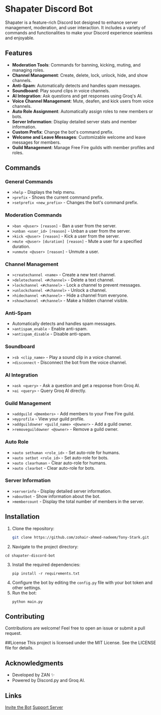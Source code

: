 # Shapater Discord Bot

Shapater is a feature-rich Discord bot designed to enhance server management, moderation, and user interaction. It includes a variety of commands and functionalities to make your Discord experience seamless and enjoyable.

## Features

- **Moderation Tools**: Commands for banning, kicking, muting, and managing roles.
- **Channel Management**: Create, delete, lock, unlock, hide, and show channels.
- **Anti-Spam**: Automatically detects and handles spam messages.
- **Soundboard**: Play sound clips in voice channels.
- **AI Integration**: Ask questions and get responses using Groq's AI.
- **Voice Channel Management**: Mute, deafen, and kick users from voice channels.
- **Auto Role Assignment**: Automatically assign roles to new members or bots.
- **Server Information**: Display detailed server stats and member information.
- **Custom Prefix**: Change the bot's command prefix.
- **Welcome and Leave Messages**: Customizable welcome and leave messages for members.
- **Guild Management**: Manage Free Fire guilds with member profiles and roles.

## Commands

### General Commands
- `>help` - Displays the help menu.
- `>prefix` - Shows the current command prefix.
- `>setprefix <new_prefix>` - Changes the bot's command prefix.

### Moderation Commands
- `>ban <@user> [reason]` - Ban a user from the server.
- `>unban <user_id> [reason]` - Unban a user from the server.
- `>kick <@user> [reason]` - Kick a user from the server.
- `>mute <@user> [duration] [reason]` - Mute a user for a specified duration.
- `>unmute <@user> [reason]` - Unmute a user.

### Channel Management
- `>createchannel <name>` - Create a new text channel.
- `>deletechannel <#channel>` - Delete a text channel.
- `>lockchannel <#channel>` - Lock a channel to prevent messages.
- `>unlockchannel <#channel>` - Unlock a channel.
- `>hidechannel <#channel>` - Hide a channel from everyone.
- `>showchannel <#channel>` - Make a hidden channel visible.

### Anti-Spam
- Automatically detects and handles spam messages.
- `>antispam_enable` - Enable anti-spam.
- `>antispam_disable` - Disable anti-spam.

### Soundboard
- `>sb <clip_name>` - Play a sound clip in a voice channel.
- `>disconnect` - Disconnect the bot from the voice channel.

### AI Integration
- `>ask <query>` - Ask a question and get a response from Groq AI.
- `>ai <query>` - Query Groq AI directly.

### Guild Management
- `>addguild <@members>` - Add members to your Free Fire guild.
- `>myprofile` - View your guild profile.
- `>addguildowner <guild_name> <@owner>` - Add a guild owner.
- `>removeguildowner <@owner>` - Remove a guild owner.

### Auto Role
- `>auto sethuman <role_id>` - Set auto-role for humans.
- `>auto setbot <role_id>` - Set auto-role for bots.
- `>auto clearhuman` - Clear auto-role for humans.
- `>auto clearbot` - Clear auto-role for bots.

### Server Information
- `>serverinfo` - Display detailed server information.
- `>aboutbot` - Show information about the bot.
- `>membercount` - Display the total number of members in the server.

## Installation

1. Clone the repository:
   ```bash
   git clone https://github.com/zohair-ahmed-nadeem/Tony-Stark.git
   ```
2. Navigate to the project directory:
  ```
  cd shapater-discord-bot
  ```
3. Install the required dependencies:
   ```
   pip install -r requirements.txt
   ```
4. Configure the bot by editing the `config.py` file with your bot token and other settings.
5. Run the bot:
   ```
   python main.py
   ```
## Contributing
Contributions are welcome! Feel free to open an issue or submit a pull request.

##License
This project is licensed under the MIT License. See the LICENSE file for details.

## Acknowledgments
- Developed by ZAN ✨
- Powered by Discord.py and Groq AI.
  
## Links
[Invite the Bot]("https://discord.com/oauth2/authorize?client_id=1184035274037137478&permissions=8&integration_type=0&scope=bot")
[Support Server](https://discord.gg/GXuZVF4573)
